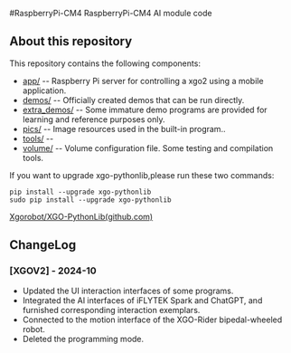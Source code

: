 #RaspberryPi-CM4
RaspberryPi-CM4 AI module code

## About this repository

This repository contains the following components:

- [app/](https://github.com/Xgorobot/RaspberryPi-CM4/tree/main/RaspberryPi-CM4-main/app) -- Raspberry Pi server for controlling a xgo2 using a mobile application.
- [demos/](https://github.com/Xgorobot/RaspberryPi-CM4/tree/main/RaspberryPi-CM4-main/demos) -- Officially created demos that can be run directly.
- [extra_demos/](https://github.com/Xgorobot/RaspberryPi-CM4/tree/main/RaspberryPi-CM4-main/extra_demos) -- Some immature demo programs are provided for learning and reference purposes only. 
- [pics/](https://github.com/Xgorobot/RaspberryPi-CM4/tree/main/RaspberryPi-CM4-main/pics) -- Image resources used in the built-in program..
- [tools/](https://github.com/Xgorobot/RaspberryPi-CM4/tree/main/RaspberryPi-CM4-main/tools) --
- [volume/](https://github.com/Xgorobot/RaspberryPi-CM4/tree/main/RaspberryPi-CM4-main/volume) -- Volume configuration file.
Some testing and compilation tools.

If you want to upgrade xgo-pythonlib,please run these two commands:

```
pip install --upgrade xgo-pythonlib
sudo pip install --upgrade xgo-pythonlib
```

[Xgorobot/XGO-PythonLib(github.com)](https://github.com/Xgorobot/XGO-PythonLib)

## ChangeLog
### [XGOV2] - 2024-10
- Updated the UI interaction interfaces of some programs.
- Integrated the AI interfaces of iFLYTEK Spark and ChatGPT, and furnished corresponding interaction exemplars.
- Connected to the motion interface of the XGO-Rider bipedal-wheeled robot.
- Deleted the programming mode. 


